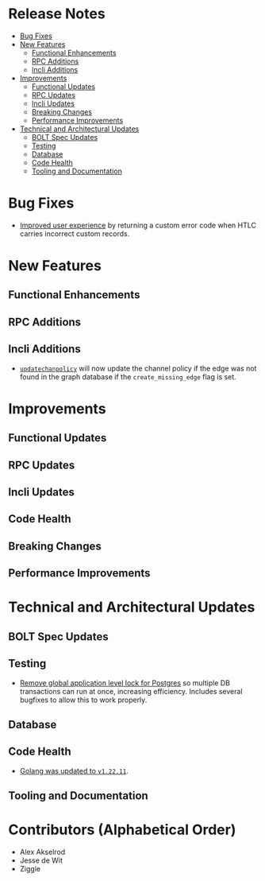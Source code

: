 # Release Notes
- [Bug Fixes](#bug-fixes)
- [New Features](#new-features)
    - [Functional Enhancements](#functional-enhancements)
    - [RPC Additions](#rpc-additions)
    - [lncli Additions](#lncli-additions)
- [Improvements](#improvements)
    - [Functional Updates](#functional-updates)
    - [RPC Updates](#rpc-updates)
    - [lncli Updates](#lncli-updates)
    - [Breaking Changes](#breaking-changes)
    - [Performance Improvements](#performance-improvements)
- [Technical and Architectural Updates](#technical-and-architectural-updates)
    - [BOLT Spec Updates](#bolt-spec-updates)
    - [Testing](#testing)
    - [Database](#database)
    - [Code Health](#code-health)
    - [Tooling and Documentation](#tooling-and-documentation)

# Bug Fixes

* [Improved user experience](https://github.com/lightningnetwork/lnd/pull/9454)
  by returning a custom error code when HTLC carries incorrect custom records.

# New Features

## Functional Enhancements

## RPC Additions

## lncli Additions

* [`updatechanpolicy`](https://github.com/lightningnetwork/lnd/pull/8805) will
  now update the channel policy if the edge was not found in the graph
  database if the `create_missing_edge` flag is set.

# Improvements
## Functional Updates

## RPC Updates

## lncli Updates

## Code Health

## Breaking Changes
## Performance Improvements

# Technical and Architectural Updates
## BOLT Spec Updates

## Testing

* [Remove global application level lock for
  Postgres](https://github.com/lightningnetwork/lnd/pull/9242) so multiple DB
  transactions can run at once, increasing efficiency. Includes several bugfixes
  to allow this to work properly.

## Database

## Code Health

* [Golang was updated to
  `v1.22.11`](https://github.com/lightningnetwork/lnd/pull/9462).

## Tooling and Documentation

# Contributors (Alphabetical Order)

* Alex Akselrod
* Jesse de Wit
* Ziggie
